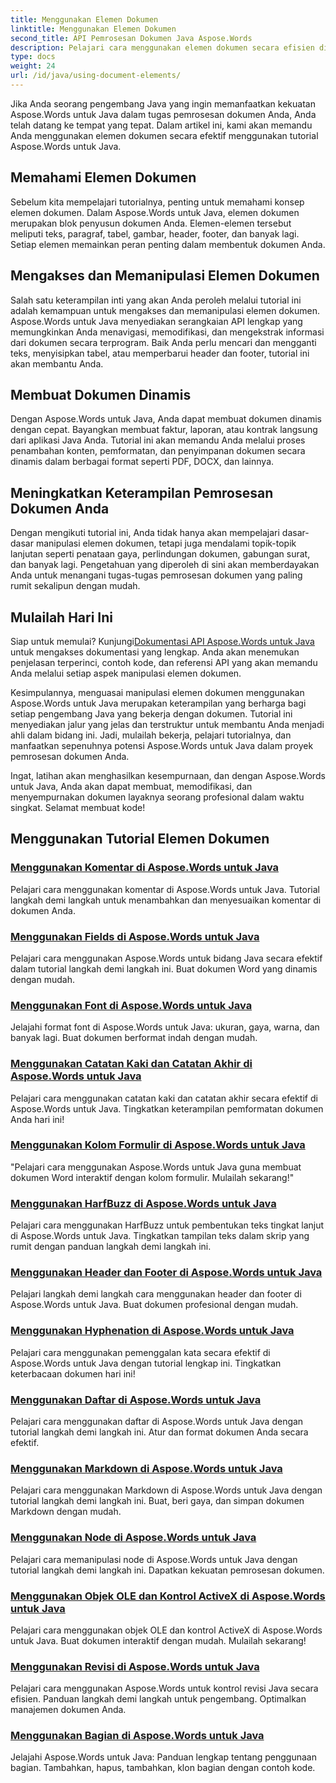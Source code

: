 ```yaml
---
title: Menggunakan Elemen Dokumen
linktitle: Menggunakan Elemen Dokumen
second_title: API Pemrosesan Dokumen Java Aspose.Words
description: Pelajari cara menggunakan elemen dokumen secara efisien di Aspose.Words untuk Java dengan tutorial lengkap kami. Tingkatkan keterampilan pemrosesan dokumen Java Anda hari ini!
type: docs
weight: 24
url: /id/java/using-document-elements/
---
```


Jika Anda seorang pengembang Java yang ingin memanfaatkan kekuatan Aspose.Words untuk Java dalam tugas pemrosesan dokumen Anda, Anda telah datang ke tempat yang tepat. Dalam artikel ini, kami akan memandu Anda menggunakan elemen dokumen secara efektif menggunakan tutorial Aspose.Words untuk Java.

## Memahami Elemen Dokumen

Sebelum kita mempelajari tutorialnya, penting untuk memahami konsep elemen dokumen. Dalam Aspose.Words untuk Java, elemen dokumen merupakan blok penyusun dokumen Anda. Elemen-elemen tersebut meliputi teks, paragraf, tabel, gambar, header, footer, dan banyak lagi. Setiap elemen memainkan peran penting dalam membentuk dokumen Anda.

## Mengakses dan Memanipulasi Elemen Dokumen

Salah satu keterampilan inti yang akan Anda peroleh melalui tutorial ini adalah kemampuan untuk mengakses dan memanipulasi elemen dokumen. Aspose.Words untuk Java menyediakan serangkaian API lengkap yang memungkinkan Anda menavigasi, memodifikasi, dan mengekstrak informasi dari dokumen secara terprogram. Baik Anda perlu mencari dan mengganti teks, menyisipkan tabel, atau memperbarui header dan footer, tutorial ini akan membantu Anda.

## Membuat Dokumen Dinamis

Dengan Aspose.Words untuk Java, Anda dapat membuat dokumen dinamis dengan cepat. Bayangkan membuat faktur, laporan, atau kontrak langsung dari aplikasi Java Anda. Tutorial ini akan memandu Anda melalui proses penambahan konten, pemformatan, dan penyimpanan dokumen secara dinamis dalam berbagai format seperti PDF, DOCX, dan lainnya.

## Meningkatkan Keterampilan Pemrosesan Dokumen Anda

Dengan mengikuti tutorial ini, Anda tidak hanya akan mempelajari dasar-dasar manipulasi elemen dokumen, tetapi juga mendalami topik-topik lanjutan seperti penataan gaya, perlindungan dokumen, gabungan surat, dan banyak lagi. Pengetahuan yang diperoleh di sini akan memberdayakan Anda untuk menangani tugas-tugas pemrosesan dokumen yang paling rumit sekalipun dengan mudah.

## Mulailah Hari Ini

 Siap untuk memulai? Kunjungi[Dokumentasi API Aspose.Words untuk Java](https://reference.aspose.com/words/java/) untuk mengakses dokumentasi yang lengkap. Anda akan menemukan penjelasan terperinci, contoh kode, dan referensi API yang akan memandu Anda melalui setiap aspek manipulasi elemen dokumen.

Kesimpulannya, menguasai manipulasi elemen dokumen menggunakan Aspose.Words untuk Java merupakan keterampilan yang berharga bagi setiap pengembang Java yang bekerja dengan dokumen. Tutorial ini menyediakan jalur yang jelas dan terstruktur untuk membantu Anda menjadi ahli dalam bidang ini. Jadi, mulailah bekerja, pelajari tutorialnya, dan manfaatkan sepenuhnya potensi Aspose.Words untuk Java dalam proyek pemrosesan dokumen Anda.

Ingat, latihan akan menghasilkan kesempurnaan, dan dengan Aspose.Words untuk Java, Anda akan dapat membuat, memodifikasi, dan menyempurnakan dokumen layaknya seorang profesional dalam waktu singkat. Selamat membuat kode!

## Menggunakan Tutorial Elemen Dokumen
### [Menggunakan Komentar di Aspose.Words untuk Java](./using-comments/)
Pelajari cara menggunakan komentar di Aspose.Words untuk Java. Tutorial langkah demi langkah untuk menambahkan dan menyesuaikan komentar di dokumen Anda.
### [Menggunakan Fields di Aspose.Words untuk Java](./using-fields/)
Pelajari cara menggunakan Aspose.Words untuk bidang Java secara efektif dalam tutorial langkah demi langkah ini. Buat dokumen Word yang dinamis dengan mudah.
### [Menggunakan Font di Aspose.Words untuk Java](./using-fonts/)
Jelajahi format font di Aspose.Words untuk Java: ukuran, gaya, warna, dan banyak lagi. Buat dokumen berformat indah dengan mudah.
### [Menggunakan Catatan Kaki dan Catatan Akhir di Aspose.Words untuk Java](./using-footnotes-and-endnotes/)
Pelajari cara menggunakan catatan kaki dan catatan akhir secara efektif di Aspose.Words untuk Java. Tingkatkan keterampilan pemformatan dokumen Anda hari ini!
### [Menggunakan Kolom Formulir di Aspose.Words untuk Java](./using-form-fields/)
"Pelajari cara menggunakan Aspose.Words untuk Java guna membuat dokumen Word interaktif dengan kolom formulir. Mulailah sekarang!"
### [Menggunakan HarfBuzz di Aspose.Words untuk Java](./using-harfbuzz/)
Pelajari cara menggunakan HarfBuzz untuk pembentukan teks tingkat lanjut di Aspose.Words untuk Java. Tingkatkan tampilan teks dalam skrip yang rumit dengan panduan langkah demi langkah ini.
### [Menggunakan Header dan Footer di Aspose.Words untuk Java](./using-headers-and-footers/)
Pelajari langkah demi langkah cara menggunakan header dan footer di Aspose.Words untuk Java. Buat dokumen profesional dengan mudah.
### [Menggunakan Hyphenation di Aspose.Words untuk Java](./using-hyphenation/)
Pelajari cara menggunakan pemenggalan kata secara efektif di Aspose.Words untuk Java dengan tutorial lengkap ini. Tingkatkan keterbacaan dokumen hari ini!
### [Menggunakan Daftar di Aspose.Words untuk Java](./using-lists/)
Pelajari cara menggunakan daftar di Aspose.Words untuk Java dengan tutorial langkah demi langkah ini. Atur dan format dokumen Anda secara efektif.
### [Menggunakan Markdown di Aspose.Words untuk Java](./using-markdown/)
Pelajari cara menggunakan Markdown di Aspose.Words untuk Java dengan tutorial langkah demi langkah ini. Buat, beri gaya, dan simpan dokumen Markdown dengan mudah.
### [Menggunakan Node di Aspose.Words untuk Java](./using-nodes/)
Pelajari cara memanipulasi node di Aspose.Words untuk Java dengan tutorial langkah demi langkah ini. Dapatkan kekuatan pemrosesan dokumen.
### [Menggunakan Objek OLE dan Kontrol ActiveX di Aspose.Words untuk Java](./using-ole-objects-and-activex/)
Pelajari cara menggunakan objek OLE dan kontrol ActiveX di Aspose.Words untuk Java. Buat dokumen interaktif dengan mudah. Mulailah sekarang!
### [Menggunakan Revisi di Aspose.Words untuk Java](./using-revisions/)
Pelajari cara menggunakan Aspose.Words untuk kontrol revisi Java secara efisien. Panduan langkah demi langkah untuk pengembang. Optimalkan manajemen dokumen Anda.
### [Menggunakan Bagian di Aspose.Words untuk Java](./using-sections/)
Jelajahi Aspose.Words untuk Java: Panduan lengkap tentang penggunaan bagian. Tambahkan, hapus, tambahkan, klon bagian dengan contoh kode.